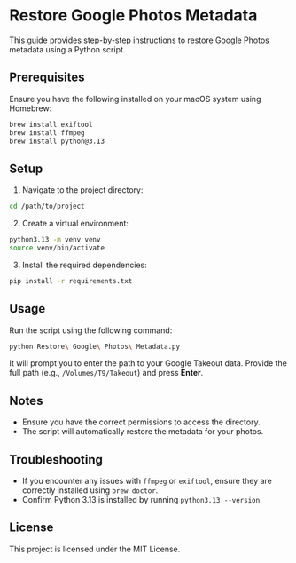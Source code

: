 # Restore Google Photos Metadata

This guide provides step-by-step instructions to restore Google Photos metadata using a Python script.

## Prerequisites
Ensure you have the following installed on your macOS system using Homebrew:

```bash
brew install exiftool
brew install ffmpeg
brew install python@3.13
```

## Setup
1. Navigate to the project directory:

```bash
cd /path/to/project
```

2. Create a virtual environment:

```bash
python3.13 -m venv venv
source venv/bin/activate
```

3. Install the required dependencies:

```bash
pip install -r requirements.txt
```

## Usage
Run the script using the following command:

```bash
python Restore\ Google\ Photos\ Metadata.py
```

It will prompt you to enter the path to your Google Takeout data. Provide the full path (e.g., `/Volumes/T9/Takeout`) and press **Enter**.

## Notes
- Ensure you have the correct permissions to access the directory.
- The script will automatically restore the metadata for your photos.

## Troubleshooting
- If you encounter any issues with `ffmpeg` or `exiftool`, ensure they are correctly installed using `brew doctor`.
- Confirm Python 3.13 is installed by running `python3.13 --version`.

## License
This project is licensed under the MIT License.

